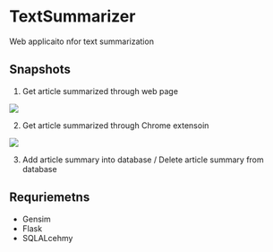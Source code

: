 # TextSummarizer

Web applicaito nfor text summarization

## Snapshots

1. Get article summarized through web page

![](https://github.com/shaoanlu/TextSummarizer/blob/master/ezgif-2-b5f8e77c52.gif)

2. Get article summarized through Chrome extensoin

![](https://github.com/shaoanlu/TextSummarizer/blob/master/ezgif-2-4db3ebdc87.gif)

3. Add article summary into database / Delete article summary from database


## Requriemetns

* Gensim
* Flask
* SQLALcehmy
